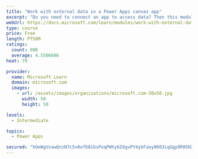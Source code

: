 ```yaml
---
title: "Work with external data in a Power Apps canvas app"
excerpt: "Do you need to connect an app to access data? Then this module is for you. It focuses on connecting your app to a data source."
webUrl: https://docs.microsoft.com/learn/modules/work-with-external-data/
type: course
price: Free
length: PT58M
ratings:
  count: 908
  average: 4.5506606
heat: 79

provider:
  name: Microsoft Learn
  domain: microsoft.com
  images:
    - url: /assets/images/organizations/microsoft.com-50x50.jpg
      width: 50
      height: 50

levels:
  - Intermediate

topics:
  - Power Apps

secured: "hOeWgVxawQnzN7c5x0of68ibsPoqPWhy6ZdgvPY4ybFaoy0603iqGgp9R05H2pbKFb31kSd20J5Vou8KtTgWdmNt1MhQW4gTtGuG/PBQ6tv/TqToafR7qJkhEMw2qHvL27/mUYugj/ry72wxeHvefy9lmV4USZKLTSX4NYKKXIr3nZILT3Dj/a1XscX7H8SALsdaXyY7G1d2YGlKz7hhpIljDAecbkZJmioMtZFxgfWTjcaiUSoMXZuhov1Ik0jJ65jk3loxO1UeX5tcygcV9hD2FO48wFlZ8DkutbLHmiPnrOtWaaQddd7aW3Rg8zblXvR0wcAiZrIAk2/DeVlByqieUi5gPYmTs9qqNrq4uvoZTsqLsst7vxLtGlT/70RpKRsJ3RPHguURD4NPF1eTfA==;g01ab4j2e08UlfeXXbcXBA=="
---
```


